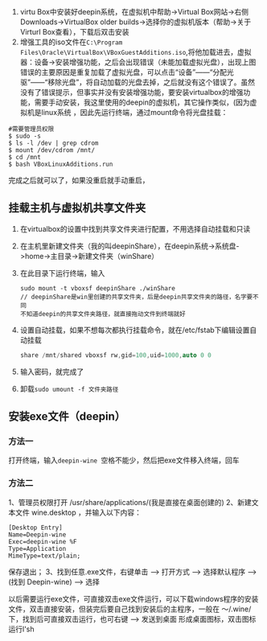 1. virtu Box中安装好deepin系统，在虚拟机中帮助->Virtual Box网站->右侧Downloads->VirtualBox older builds->选择你的虚拟机版本（帮助->关于Virturl Box查看），下载后双击安装
2. 增强工具的iso文件在`C:\Program Files\Oracle\VirtualBox\VBoxGuestAdditions.iso`,将他加载进去，虚拟器：设备->安装增强功能，之后会出现错误（未能加载虚拟光盘），出现上图错误的主要原因是重复加载了虚拟光盘，可以点击“设备”——“分配光驱”——“移除光盘”，将自动加载的光盘去掉，之后就没有这个错误了。虽然没有了错误提示，但事实并没有安装增强功能，要安装virtualbox的增强功能，需要手动安装，我这里使用的deepin的虚拟机，其它操作类似，(因为虚拟机是linux系统 ，因此先运行终端，通过mount命令将光盘挂载：

```
#需要管理员权限
$ sudo -s
$ ls -l /dev | grep cdrom
$ mount /dev/cdrom /mnt/
$ cd /mnt
$ bash VBoxLinuxAdditions.run
```

完成之后就可以了，如果没重启就手动重启，

## 挂载主机与虚拟机共享文件夹

1. 在virtualbox的设置中找到共享文件夹进行配置，不用选择自动挂载和只读

1. 在主机里新建文件夹（我的叫deepinShare），在deepin系统->系统盘->home->主目录->新建文件夹（winShare）

3. 在此目录下运行终端，输入

   ```
   sudo mount -t vboxsf deepinShare ./winShare
   // deepinShare是win里创建的共享文件夹，后是deepin共享文件夹的路径，名字要不同
   不知道deepin的共享文件夹路径，就直接拖动文件到终端就好
   ```

4. 设置自动挂载，如果不想每次都执行挂载命令，就在/etc/fstab下编辑设置自动挂载

   

   ```cpp
   share /mnt/shared vboxsf rw,gid=100,uid=1000,auto 0 0
   ```

5. 输入密码，就完成了

6. 卸载`sudo umount -f 文件夹路径`

## 安装exe文件（deepin）

### 方法一

打开终端，输入`deepin-wine `空格不能少，然后把exe文件移入终端，回车

### 方法二

1、管理员权限打开 /usr/share/applications/(我是直接在桌面创建的)
2、新建文本文件 wine.desktop ，并输入以下内容：

```
[Desktop Entry]
Name=Deepin-wine
Exec=deepin-wine %F
Type=Application
MimeType=text/plain;
```

保存退出；
3、找到任意.exe文件，右键单击 --> 打开方式 --> 选择默认程序 --> (找到 Deepin-wine) --> 选择

以后需要运行exe文件，可直接双击exe文件运行，可以下载windows程序的安装文件，双击直接安装，但装完后要自己找到安装后的主程序，一般在 ～/.wine/下，找到后可直接双击运行，也可右键 --> 发送到桌面 形成桌面图标，双击图标运行l'sh